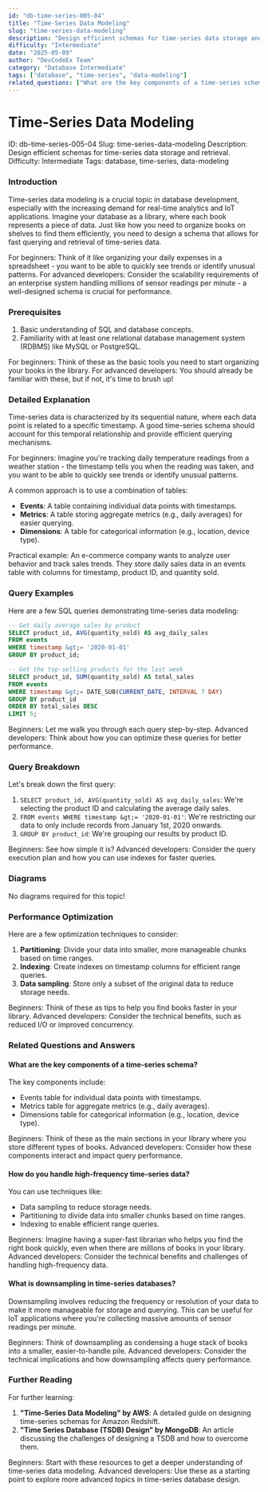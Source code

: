 ```yaml
---
id: "db-time-series-005-04"
title: "Time-Series Data Modeling"
slug: "time-series-data-modeling"
description: "Design efficient schemas for time-series data storage and retrieval."
difficulty: "Intermediate"
date: "2025-05-09"
author: "DevCodeEx Team"
category: "Database Intermediate"
tags: ["database", "time-series", "data-modeling"]
related_questions: ["What are the key components of a time-series schema?", "How do you handle high-frequency time-series data?", "What is downsampling in time-series databases?"]
---
```


**Time-Series Data Modeling**
======================================================

ID: db-time-series-005-04
Slug: time-series-data-modeling
Description: Design efficient schemas for time-series data storage and retrieval.
Difficulty: Intermediate
Tags: database, time-series, data-modeling

### Introduction
Time-series data modeling is a crucial topic in database development, especially with the increasing demand for real-time analytics and IoT applications. Imagine your database as a library, where each book represents a piece of data. Just like how you need to organize books on shelves to find them efficiently, you need to design a schema that allows for fast querying and retrieval of time-series data.

For beginners: Think of it like organizing your daily expenses in a spreadsheet - you want to be able to quickly see trends or identify unusual patterns. For advanced developers: Consider the scalability requirements of an enterprise system handling millions of sensor readings per minute - a well-designed schema is crucial for performance.

### Prerequisites
1. Basic understanding of SQL and database concepts.
2. Familiarity with at least one relational database management system (RDBMS) like MySQL or PostgreSQL.

For beginners: Think of these as the basic tools you need to start organizing your books in the library. For advanced developers: You should already be familiar with these, but if not, it's time to brush up!

### Detailed Explanation
Time-series data is characterized by its sequential nature, where each data point is related to a specific timestamp. A good time-series schema should account for this temporal relationship and provide efficient querying mechanisms.

For beginners: Imagine you're tracking daily temperature readings from a weather station - the timestamp tells you when the reading was taken, and you want to be able to quickly see trends or identify unusual patterns.

A common approach is to use a combination of tables:
- **Events**: A table containing individual data points with timestamps.
- **Metrics**: A table storing aggregate metrics (e.g., daily averages) for easier querying.
- **Dimensions**: A table for categorical information (e.g., location, device type).

Practical example: An e-commerce company wants to analyze user behavior and track sales trends. They store daily sales data in an events table with columns for timestamp, product ID, and quantity sold.

### Query Examples
Here are a few SQL queries demonstrating time-series data modeling:
```sql
-- Get daily average sales by product
SELECT product_id, AVG(quantity_sold) AS avg_daily_sales
FROM events
WHERE timestamp &gt;= '2020-01-01'
GROUP BY product_id;

-- Get the top-selling products for the last week
SELECT product_id, SUM(quantity_sold) AS total_sales
FROM events
WHERE timestamp &gt;= DATE_SUB(CURRENT_DATE, INTERVAL 7 DAY)
GROUP BY product_id
ORDER BY total_sales DESC
LIMIT 5;
```
Beginners: Let me walk you through each query step-by-step. Advanced developers: Think about how you can optimize these queries for better performance.

### Query Breakdown
Let's break down the first query:
1. `SELECT product_id, AVG(quantity_sold) AS avg_daily_sales`: We're selecting the product ID and calculating the average daily sales.
2. `FROM events WHERE timestamp &gt;= '2020-01-01'`: We're restricting our data to only include records from January 1st, 2020 onwards.
3. `GROUP BY product_id`: We're grouping our results by product ID.

Beginners: See how simple it is? Advanced developers: Consider the query execution plan and how you can use indexes for faster queries.

### Diagrams
No diagrams required for this topic!

### Performance Optimization
Here are a few optimization techniques to consider:
1. **Partitioning**: Divide your data into smaller, more manageable chunks based on time ranges.
2. **Indexing**: Create indexes on timestamp columns for efficient range queries.
3. **Data sampling**: Store only a subset of the original data to reduce storage needs.

Beginners: Think of these as tips to help you find books faster in your library. Advanced developers: Consider the technical benefits, such as reduced I/O or improved concurrency.

### Related Questions and Answers
#### What are the key components of a time-series schema?
The key components include:
- Events table for individual data points with timestamps.
- Metrics table for aggregate metrics (e.g., daily averages).
- Dimensions table for categorical information (e.g., location, device type).

Beginners: Think of these as the main sections in your library where you store different types of books. Advanced developers: Consider how these components interact and impact query performance.

#### How do you handle high-frequency time-series data?
You can use techniques like:
- Data sampling to reduce storage needs.
- Partitioning to divide data into smaller chunks based on time ranges.
- Indexing to enable efficient range queries.

Beginners: Imagine having a super-fast librarian who helps you find the right book quickly, even when there are millions of books in your library. Advanced developers: Consider the technical benefits and challenges of handling high-frequency data.

#### What is downsampling in time-series databases?
Downsampling involves reducing the frequency or resolution of your data to make it more manageable for storage and querying. This can be useful for IoT applications where you're collecting massive amounts of sensor readings per minute.

Beginners: Think of downsampling as condensing a huge stack of books into a smaller, easier-to-handle pile. Advanced developers: Consider the technical implications and how downsampling affects query performance.

### Further Reading
For further learning:
1. **"Time-Series Data Modeling" by AWS**: A detailed guide on designing time-series schemas for Amazon Redshift.
2. **"Time Series Database (TSDB) Design" by MongoDB**: An article discussing the challenges of designing a TSDB and how to overcome them.

Beginners: Start with these resources to get a deeper understanding of time-series data modeling. Advanced developers: Use these as a starting point to explore more advanced topics in time-series database design.